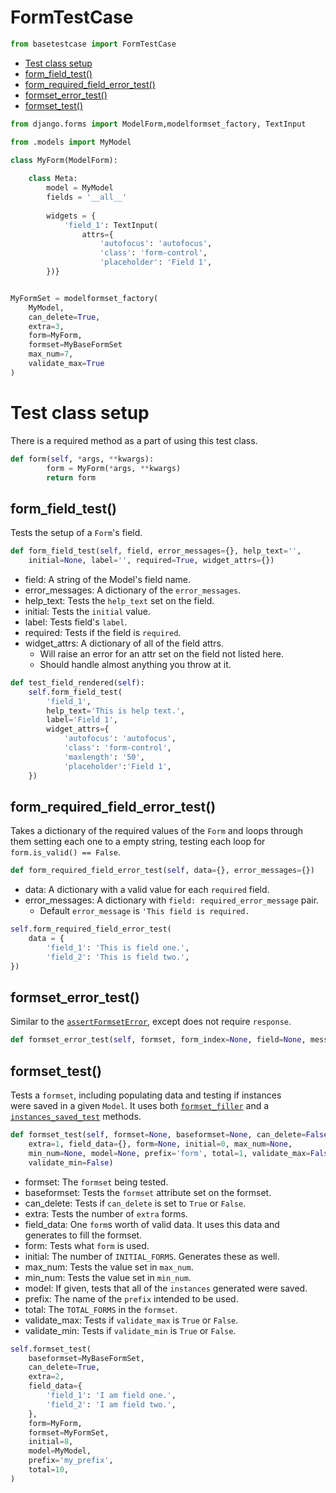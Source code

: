 
# FormTestCase

```python
from basetestcase import FormTestCase
```

- [Test class setup](#Test-class-setup)
- [form_field_test()](#form_field_test)
- [form_required_field_error_test()](#form_required_field_error_test)
- [formset_error_test()](#formset_error_test)
- [formset_test()](#formset_test)

```python
from django.forms import ModelForm,modelformset_factory, TextInput

from .models import MyModel

class MyForm(ModelForm):
    
    class Meta:
        model = MyModel
        fields = '__all__'
        
        widgets = {
            'field_1': TextInput(
                attrs={
                    'autofocus': 'autofocus',
                    'class': 'form-control',
                    'placeholder': 'Field 1',
        })}


MyFormSet = modelformset_factory(
    MyModel,
    can_delete=True,
    extra=3,
    form=MyForm,
    formset=MyBaseFormSet
    max_num=7,
    validate_max=True
)
```

# Test class setup

There is a required method as a part of using this test class.

```python
def form(self, *args, **kwargs):
        form = MyForm(*args, **kwargs)
        return form
```

## form_field_test()
Tests the setup of a `Form`'s field.

```python
def form_field_test(self, field, error_messages={}, help_text='',
    initial=None, label='', required=True, widget_attrs={})
```

- field: A string of the Model's field name.
- error_messages: A dictionary of the `error_messages`.
- help_text: Tests the `help_text` set on the field.
- initial: Tests the `initial` value.
- label: Tests field's `label`.
- required: Tests if the field is `required`.
- widget_attrs: A dictionary of all of the field attrs.<br />
    - Will raise an error for an attr set on the field not listed here.<br />
    - Should handle almost anything you throw at it.

```python
def test_field_rendered(self):
    self.form_field_test(
        'field_1',
        help_text='This is help text.',
        label='Field 1',
        widget_attrs={
            'autofocus': 'autofocus',
            'class': 'form-control',
            'maxlength': '50',
            'placeholder':'Field 1',
    })
```

## form_required_field_error_test()
Takes a dictionary of the required values of the `Form` and
loops through them setting each one to a empty string, testing
each loop for `form.is_valid() == False`.

```python
def form_required_field_error_test(self, data={}, error_messages={})
```
- data: A dictionary with a valid value for each `required` field.
- error_messages: A dictionary with `field: required_error_message` pair.<br />
    - Default `error_message` is `'This field is required.`

```python
self.form_required_field_error_test(
    data = {
        'field_1': 'This is field one.',
        'field_2': 'This is field two.',
})
```

## formset_error_test()
Similar to the [`assertFormsetError`](#https://docs.djangoproject.com/en/2.1/topics/testing/tools/#django.test.SimpleTestCase.assertFormsetError), except does not require `response`.

```python
def formset_error_test(self, formset, form_index=None, field=None, message='')
```

## formset_test()
Tests a `formset`, including populating data and testing if instances<br />
were saved in a given `Model`. It uses both [`formset_filler`](https://github.com/Spleeding1/django-basetestcase/blob/master/django-basetestcase/UtilityTestCase.md) and a<br />
[`instances_saved_test`](https://github.com/Spleeding1/django-basetestcase/blob/master/django-basetestcase/UtilityTestCase.md) methods.

```python
def formset_test(self, formset=None, baseformset=None, can_delete=False,
    extra=1, field_data={}, form=None, initial=0, max_num=None,
    min_num=None, model=None, prefix='form', total=1, validate_max=False,
    validate_min=False)
```

- formset: The `formset` being tested.
- baseformset: Tests the `formset` attribute set on the formset.
- can_delete: Tests if `can_delete` is set to `True` or `False`.
- extra: Tests the number of `extra` forms.
- field_data: One `form`s worth of valid data. It uses this data and<br />
generates to fill the formset.
- form: Tests what `form` is used.
- initial: The number of `INITIAL_FORMS`. Generates these as well.
- max_num: Tests the value set in `max_num`.
- min_num: Tests the value set in `min_num`.
- model: If given, tests that all of the `instances` generated were saved.
- prefix: The name of the `prefix` intended to be used.
- total: The `TOTAL_FORMS` in the `formset`.
- validate_max: Tests if `validate_max` is `True` or `False`.
- validate_min: Tests if `validate_min` is `True` or `False`.

```python
self.formset_test(
    baseformset=MyBaseFormSet,
    can_delete=True,
    extra=2,
    field_data={
        'field_1': 'I am field one.',
        'field_2': 'I am field two.',
    },
    form=MyForm,
    formset=MyFormSet,
    initial=8,
    model=MyModel,
    prefix='my_prefix',
    total=10,
)
```
